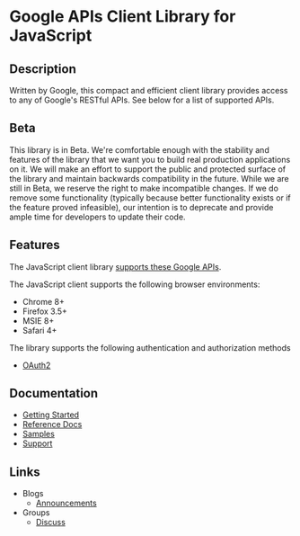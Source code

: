 # Google APIs Client Library for JavaScript

## Description

Written by Google, this compact and efficient client library provides access to any of Google's RESTful APIs. See below for a list of supported APIs.

## Beta

This library is in Beta. We're comfortable enough with the stability and features of the library that we want you to build real production applications on it. We will make an effort to support the public and protected surface of the library and maintain backwards compatibility in the future. While we are still in Beta, we reserve the right to make incompatible changes. If we do remove some functionality (typically because better functionality exists or if the feature proved infeasible), our intention is to deprecate and provide ample time for developers to update their code.

## Features

The JavaScript client library [supports these Google APIs](https://code.google.com/apis/explorer/).

The JavaScript client supports the following browser environments:

  - Chrome 8+
  - Firefox 3.5+
  - MSIE 8+
  - Safari 4+

The library supports the following authentication and authorization methods
  - [OAuth2](https://developers.google.com/api-client-library/javascript/features/authentication)

## Documentation
  
  - [Getting Started](https://developers.google.com/api-client-library/javascript/start/start-js)
  - [Reference Docs](https://developers.google.com/api-client-library/javascript/reference/referencedocs)
  - [Samples](https://developers.google.com/api-client-library/javascript/samples/samples)
  - [Support](https://developers.google.com/api-client-library/javascript/help/support)

## Links
  - Blogs
    - [Announcements](http://google-api-javascript-client.blogspot.com/)
  - Groups
    - [Discuss](http://groups.google.com/group/google-api-javascript-client)
